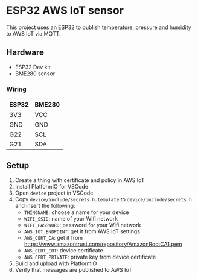 # ESP32 AWS IoT sensor

This project uses an ESP32 to publish temperature, pressure and humidity to AWS IoT via MQTT.

## Hardware

* ESP32 Dev kit
* BME280 sensor

### Wiring

| ESP32 | BME280 |
|-------|--------|
| 3V3   | VCC    |
| GND   | GND    |
| G22   | SCL    |
| G21   | SDA    |

## Setup

1. Create a thing with certificate and policy in AWS IoT
1. Install PlatformIO for VSCode
1. Open `device` project in VSCode
1. Copy `device/include/secrets.h.template` to `device/include/secrets.h` and insert the following:
   * `THINGNAME`: choose a name for your device
   * `WIFI_SSID`: name of your Wifi network
   * `WIFI_PASSWORD`: password for your Wifi network
   * `AWS_IOT_ENDPOINT`: get it from AWS IoT settings
   * `AWS_CERT_CA`: get it from https://www.amazontrust.com/repository/AmazonRootCA1.pem
   * `AWS_CERT_CRT`: device certificate
   * `AWS_CERT_PRIVATE`: private key from device certificate
1. Build and upload with PlatformIO
1. Verify that messages are published to AWS IoT
